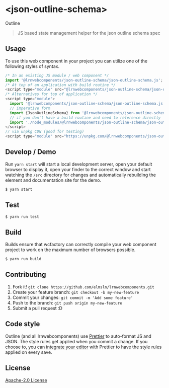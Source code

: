 # &lt;json-outline-schema&gt;

Outline
> JS based state management helper for the json outline schema spec

## Usage
To use this web component in your project you can utilize one of the following styles of syntax.

```js
/* In an existing JS module / web component */
import '@lrnwebcomponents/json-outline-schema/json-outline-schema.js';
/* At top of an application with build routine */
<script type="module" src="@lrnwebcomponents/json-outline-schema/json-outline-schema.js"></script>
/* Alternatives for top of application */
<script type="module">
  import '@lrnwebcomponents/json-outline-schema/json-outline-schema.js';
  // imperative form
  import {JsonOutlineSchema} from '@lrnwebcomponents/json-outline-schema';
  // if you don't have a build routine and need to reference directly
  import './node_modules/@lrnwebcomponents/json-outline-schema/json-outline-schema.js';
</script>
// via unpkg CDN (good for testing)
<script type="module" src="https://unpkg.com/@lrnwebcomponents/json-outline-schema/json-outline-schema.js"></script>
```

## Develop / Demo
Run `yarn start` will start a local development server, open your default browser to display it, open your finder to the correct window and start watching the `/src` directory for changes and automatically rebuilding the element and documentation site for the demo.
```bash
$ yarn start
```

## Test

```bash
$ yarn run test
```

## Build
Builds ensure that wcfactory can correctly compile your web component project to
work on the maximum number of browsers possible.
```bash
$ yarn run build
```

## Contributing

1. Fork it! `git clone https://github.com/elmsln/lrnwebcomponents.git`
2. Create your feature branch: `git checkout -b my-new-feature`
3. Commit your changes: `git commit -m 'Add some feature'`
4. Push to the branch: `git push origin my-new-feature`
5. Submit a pull request :D

## Code style

Outline (and all lrnwebcomponents) use [Prettier][prettier] to auto-format JS and JSON.  The style rules get applied when you commit a change.  If you choose to, you can [integrate your editor][prettier-ed] with Prettier to have the style rules applied on every save.

[prettier]: https://github.com/prettier/prettier/
[prettier-ed]: https://github.com/prettier/prettier/#editor-integration
[polyserve]: https://github.com/Polymer/polyserve
[web-component-tester]: https://github.com/Polymer/web-component-tester

## License
[Apache-2.0 License](http://opensource.org/licenses/Apache-2.0)